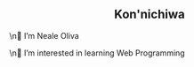 <h2 align="center"> Kon'nichiwa </h2>


   
\n👋 I’m Neale Oliva</h2>

\n👀 I’m interested in learning Web Programming


